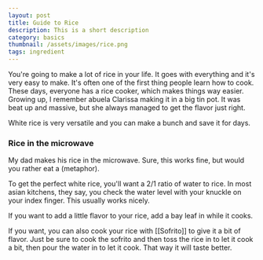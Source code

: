 ```yaml
---
layout: post
title: Guide to Rice
description: This is a short description
category: basics
thumbnail: /assets/images/rice.png
tags: ingredient
---
```


You're going to make a lot of rice in your life. It goes with everything and it's very easy to make. It's often one of the first thing people learn how to cook. These days, everyone has a rice cooker, which makes things way easier. Growing up, I remember abuela Clarissa making it in a big tin pot. It was beat up and massive, but she always managed to get the flavor just right.

White rice is very versatile and you can make a bunch and save it for days.


### Rice in the microwave
My dad makes his rice in the microwave. Sure, this works fine, but would you rather eat a (metaphor).


To get the perfect white rice, you'll want a 2/1 ratio of water to rice. In most asian kitchens, they say, you check the water level with your knuckle on your index finger. This usually works nicely.

If you want to add a little flavor to your rice, add a bay leaf in while it cooks. 

If you want, you can also cook your rice with [[Sofrito]] to give it a bit of flavor. Just be sure to cook the sofrito and then toss the rice in to let it cook a bit, then pour the water in to let it cook. That way it will taste better.

